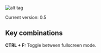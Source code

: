 ![alt tag](https://raw.githubusercontent.com/basic-horse/primary-projects/master/games/ghost-defense/logo.png?raw=true)

Current version: 0.5

## Key combinations
**CTRL + F:** Toggle between fullscreen mode.
